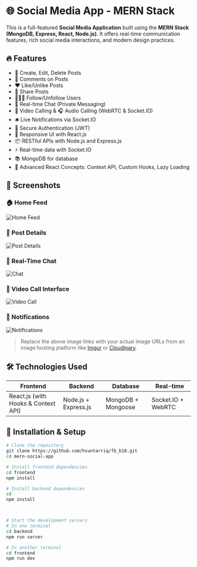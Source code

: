 # 🌐 Social Media App - MERN Stack

This is a full-featured **Social Media Application** built using the **MERN Stack (MongoDB, Express, React, Node.js)**. It offers real-time communication features, rich social media interactions, and modern design practices.

## 🔥 Features

- 📝 Create, Edit, Delete Posts
- 💬 Comments on Posts
- ❤️ Like/Unlike Posts
- 🔁 Share Posts
- 🧑‍🤝‍🧑 Follow/Unfollow Users
- 📩 Real-time Chat (Private Messaging)
- 🎥 Video Calling & 🎧 Audio Calling (WebRTC & Socket.IO)
- 🛎️ Live Notifications via Socket.IO
- 🔐 Secure Authentication (JWT)
- 🌈 Responsive UI with React.js
- 📦 RESTful APIs with Node.js and Express.js
- ⚡ Real-time data with Socket.IO
- 📚 MongoDB for database
- 🔧 Advanced React Concepts: Context API, Custom Hooks, Lazy Loading

## 📸 Screenshots

### 🏠 Home Feed  
![Home Feed](./assets/img%201.PNG)

### 📝 Post Details  
![Post Details](./assets/img%202.PNG)

### 💬 Real-Time Chat  
![Chat](https://your-image-link.com/chat.png)

### 🎥 Video Call Interface  
![Video Call](https://your-image-link.com/video-call.png)

### 🔔 Notifications  
![Notifications](https://your-image-link.com/notifications.png)

> Replace the above image links with your actual image URLs from an image hosting platform like [Imgur](https://imgur.com/) or [Cloudinary](https://cloudinary.com/).

## 🛠️ Technologies Used

| Frontend | Backend | Database | Real-time |
|----------|---------|----------|-----------|
| React.js (with Hooks & Context API) | Node.js + Express.js | MongoDB + Mongoose | Socket.IO + WebRTC |

## 🚀 Installation & Setup

```bash
# Clone the repository
git clone https://github.com/hsuntarriq/fb_b18.git
cd mern-social-app

# Install frontend dependencies
cd frontend
npm install

# Install backend dependencies
cd 
npm install



# Start the development servers
# In one terminal
cd backend
npm run server

# In another terminal
cd frontend
npm run dev
